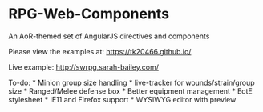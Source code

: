 # RPG-Web-Components
An AoR-themed set of AngularJS directives and components


Please view the examples at: https://tk20466.github.io/

Live example:  http://swrpg.sarah-bailey.com/

To-do:
    * Minion group size handling
    * live-tracker for wounds/strain/group size
    * Ranged/Melee defense box
    * Better equipment management
    * EotE stylesheet
    * IE11 and Firefox support
    * WYSIWYG editor with preview
